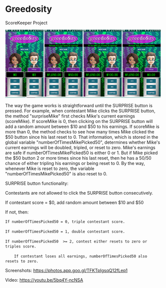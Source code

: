 # Greedosity
ScoreKeeper Project

![alt text](screenshots_greedosity.png "App Screenshots")

The way the game works is straightforward until the SURPRISE button is pressed. For example, when contestant Mike clicks the SURPRISE button, the method "surpriseMike" first checks Mike's current earnings (scoreMike). If scoreMike is 0, then clicking on the SURPRISE button will add a random amount between $10 and $50 to his earnings. If scoreMike is more than 0, the method checks to see how many times Mike clicked the $50 button since his last reset to 0. That information, which is stored in the global variable "numberOfTimesMikePicked50", determines whether Mike's current earnings will be doubled, tripled, or reset to zero. Mike's earnings are safe if numberOfTimesMikePicked50 is either 0 or 1. But if Mike picked the $50 button 2 or more times since his last reset, then he has a 50/50 chance of either tripling his earnings or being reset to 0. By the way, whenever Mike is reset to zero, the variable "numberOfTimesMikePicked50" is also reset to 0.

SURPRISE button functionality:

Contestants are not allowed to click the SURPRISE button consecutively.

If contestant score = $0, add random amount between $10 and $50

If not, then:

	If numberOfTimesPicked50 = 0, triple contestant score.
	
	If numberOfTimesPicked50 = 1, double contestant score.
	
	If numberOfTimesPicked50  >= 2, contest either resets to zero or triples score.
	
		If contestant loses all earnings, numberOfTimesPicked50 also resets to zero.
		

Screenshots: https://photos.app.goo.gl/TFKTpIgsqQ12fLep1

Video: https://youtu.be/5bq4Y-ncNSA
